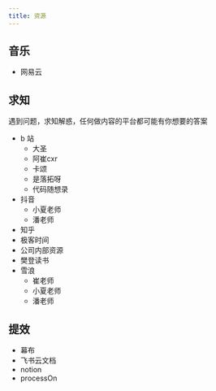 ```yaml
---
title: 资源
---
```


## 音乐

- 网易云


## 求知

遇到问题，求知解惑，任何做内容的平台都可能有你想要的答案

- b 站
  - 大圣
  - 阿崔cxr
  - 卡颂
  - 是落拓呀
  - 代码随想录
- 抖音
  - 小夏老师
  - ​潘老师
- 知乎
- 极客时间
- 公司内部资源
- 樊登读书
- 雪浪
  - 崔老师
  - 小夏老师
  - ​潘老师

## 提效

- 幕布
- 飞书云文档
- notion
- processOn
